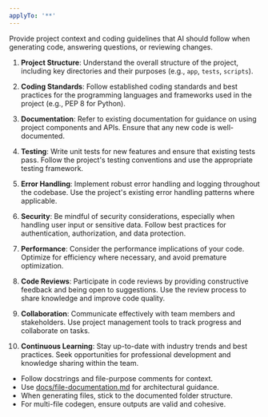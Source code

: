 ```yaml
---
applyTo: '**'
---
```

Provide project context and coding guidelines that AI should follow when generating code, answering questions, or reviewing changes.

1. **Project Structure**: Understand the overall structure of the project, including key directories and their purposes (e.g., `app`, `tests`, `scripts`).

2. **Coding Standards**: Follow established coding standards and best practices for the programming languages and frameworks used in the project (e.g., PEP 8 for Python).

3. **Documentation**: Refer to existing documentation for guidance on using project components and APIs. Ensure that any new code is well-documented.

4. **Testing**: Write unit tests for new features and ensure that existing tests pass. Follow the project's testing conventions and use the appropriate testing framework.

5. **Error Handling**: Implement robust error handling and logging throughout the codebase. Use the project's existing error handling patterns where applicable.

6. **Security**: Be mindful of security considerations, especially when handling user input or sensitive data. Follow best practices for authentication, authorization, and data protection.

7. **Performance**: Consider the performance implications of your code. Optimize for efficiency where necessary, and avoid premature optimization.

8. **Code Reviews**: Participate in code reviews by providing constructive feedback and being open to suggestions. Use the review process to share knowledge and improve code quality.

9. **Collaboration**: Communicate effectively with team members and stakeholders. Use project management tools to track progress and collaborate on tasks.

10. **Continuous Learning**: Stay up-to-date with industry trends and best practices. Seek opportunities for professional development and knowledge sharing within the team.
- Follow docstrings and file-purpose comments for context.
- Use [docs/file-documentation.md](file-documentation.md) for architectural guidance.
- When generating files, stick to the documented folder structure.
- For multi-file codegen, ensure outputs are valid and cohesive.